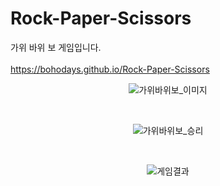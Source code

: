 # Rock-Paper-Scissors

가위 바위 보 게임입니다.
<br>
<br>
https://bohodays.github.io/Rock-Paper-Scissors

<div align="center">
  
![가위바위보_이미지](https://user-images.githubusercontent.com/109454527/197714163-baddfea8-6db9-4d13-8968-f30f6ab3fa96.PNG)

<br>

![가위바위보_승리](https://user-images.githubusercontent.com/109454527/197715533-7307f697-c901-4816-8eec-629e6584a6fc.PNG)

<br>

![게임결과](https://user-images.githubusercontent.com/109454527/197716270-4b1e392b-78e3-4130-824e-40917cb8acf7.PNG)
  
</div>
